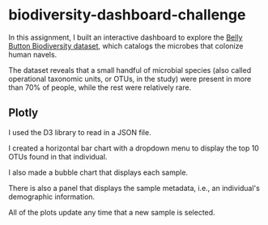 # biodiversity-dashboard-challenge

In this assignment, I built an interactive dashboard to explore the [Belly Button Biodiversity dataset](http://robdunnlab.com/projects/belly-button-biodiversity/), which catalogs the microbes that colonize human navels.

The dataset reveals that a small handful of microbial species (also  called operational taxonomic units, or OTUs, in the study) were present  in more than 70% of people, while the rest were relatively rare.

## 

## Plotly

I used the D3 library to read in a JSON file.

I created a horizontal bar chart with a dropdown menu to display the top 10 OTUs found in that individual.

I also made a bubble chart that displays each sample.

There is also a panel that displays the sample metadata, i.e., an individual's demographic information.

All of the plots update any time that a new sample is selected.



